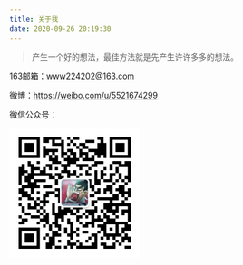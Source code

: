 ```yaml
---
title: 关于我
date: 2020-09-26 20:19:30
---
```



> 产生一个好的想法，最佳方法就是先产生许许多多的想法。

163邮箱：www224202@163.com

微博：https://weibo.com/u/5521674299

微信公众号：

<img src="..\images\gzh.jpg" style="zoom: 67%;" />


